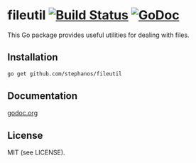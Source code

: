 fileutil [![Build Status](https://secure.travis-ci.org/stephanos/fileutil.png)](https://travis-ci.org/stephanos/fileutil) [![GoDoc](https://camo.githubusercontent.com/6bae67c5189d085c05271a127da5a4bbb1e8eb2c/68747470733a2f2f676f646f632e6f72672f6769746875622e636f6d2f736d61727479737472656574732f676f636f6e7665793f7374617475732e706e67)](http://godoc.org/github.com/stephanos/fileutil)
======

This Go package provides useful utilities for dealing with files.


## Installation
```bash
go get github.com/stephanos/fileutil
```

## Documentation
[godoc.org](http://godoc.org/github.com/stephanos/fileutil)

## License
MIT (see LICENSE).
